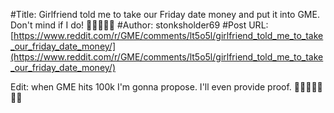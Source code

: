 #Title: Girlfriend told me to take our Friday date money and put it into GME. Don't mind if I do! 🚀💎👐💎🚀
#Author: stonksholder69
#Post URL: [https://www.reddit.com/r/GME/comments/lt5o5l/girlfriend_told_me_to_take_our_friday_date_money/](https://www.reddit.com/r/GME/comments/lt5o5l/girlfriend_told_me_to_take_our_friday_date_money/)


Edit: when GME hits 100k I'm gonna propose. I'll even provide proof. 🚀🚀💎👐💎🚀🚀